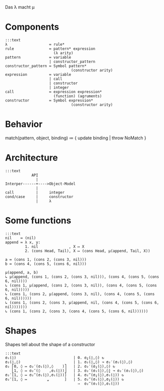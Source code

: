 Das λ macht μ

Components
==========

    :::text
    λ                   ≔ rule*
    rule                ≔ pattern* expression
                          (λ arity)
    pattern             ≔ variable
                        | constructor_pattern
    constructor_pattern ≔ Symbol pattern*
                                  (constructor arity)
    expression          ≔ variable
                        | call
                        | constructor
                        | integer
    call                ≔ expression expression*
                          (function) (agruments)
    constructor         ≔ Symbol expression*
                                  (constructor arity)

Behavior
========

match(pattern, object, binding) ≔ { update binding | throw NoMatch }




Architecture
============

    :::text
                API
                  |
    Interper------+---->Object-Model
                  |
    call          |     integer
    cond/case     |     constructor
                  |     λ

Some functions
==============

    :::text
    nil    ≔ (nil)
    append ≔ λ x, y:
             1. nil              , X ↦ X
             2. (cons Head, Tail), X ↦ (cons Head, μ(append, Tail, X))

    a ≔ (cons 1, (cons 2, (cons 3, nil)))
    b ≔ (cons 4, (cons 5, (cons 6, nil)))
    
    μ(append, a, b)
    ↳ μ(append, (cons 1, (cons 2, (cons 3, nil))), (cons 4, (cons 5, (cons 6, nil))))
    ↳ (cons 1, μ(append, (cons 2, (cons 3, nil)), (cons 4, (cons 5, (cons 6, nil)))))
    ↳ (cons 1, (cons 2, μ(append, (cons 3, nil), (cons 4, (cons 5, (cons 6, nil))))))
    ↳ (cons 1, (cons 2, (cons 3, μ(append, nil, (cons 4, (cons 5, (cons 6, nil)))))))
    ↳ (cons 1, (cons 2, (cons 3, (cons 4, (cons 5, (cons 6, nil))))))
    
Shapes
=====

Shapes tell about the shape of a constructor
    
    :::text
    σ₁(◊)                          | 0. σ̭₂(◊,◊) ↻
    σ₂(◊,◊)                        | 1. σ₂(◊̭,◊) ↝ σ₂′(σ₁(◊),◊)
    σ₂ ⎡0, ◊ ↦ σ₂′(σ₁(◊),◊    )⎤   | 2. σ₂′(σ̭₁(◊),◊) ↻
       ⎣1, ◊ ↦ σ₂″(◊    ,σ₁(◊))⎦   | 3. σ₂′(σ₁(◊),◊̭) ↝ σ₂′(σ₁(◊),◊)
    σ₂′[1, ◊ ↦ σ₂‴(σ₁(◊),σ₁(◊))]   | 4. σ₂‴(σ̭₁(◊),σ₁(◊)) ↻
    σ₂″[1, ◊ ↦         „       ]   | 5. σ₂‴(σ₁(◊),σ̭₁(◊)) ↻
                                     ⇒  σ₂‴(σ₁(◊),σ₁(◊))
